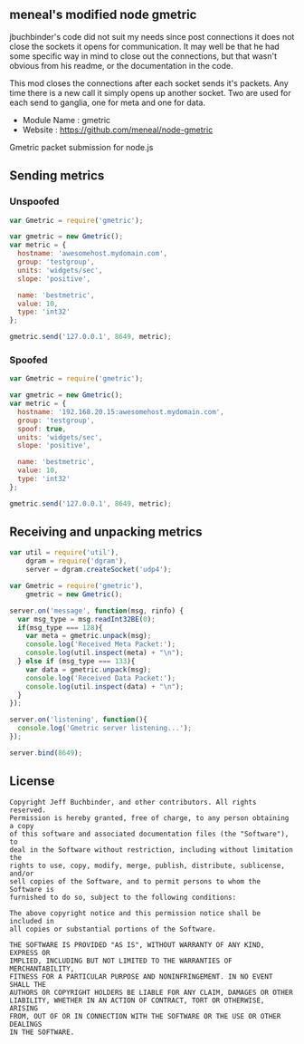 ## meneal's modified node gmetric

jbuchbinder's code did not suit my needs since post connections it does not close the sockets it opens for communication.  It may well be that he had some specific way in mind to close out the connections, but that wasn't obvious from his readme, or the documentation in the code.  

This mod closes the connections after each socket sends it's packets.  Any time there is a new call it simply opens up another socket.  Two are used for each send to ganglia, one for meta and one for data.

* Module Name : gmetric
* Website : https://github.com/meneal/node-gmetric

Gmetric packet submission for node.js

## Sending metrics

### Unspoofed

```javascript
var Gmetric = require('gmetric');

var gmetric = new Gmetric();
var metric = {
  hostname: 'awesomehost.mydomain.com',
  group: 'testgroup',
  units: 'widgets/sec',
  slope: 'positive',

  name: 'bestmetric',
  value: 10,
  type: 'int32'
};

gmetric.send('127.0.0.1', 8649, metric);
```

### Spoofed

```javascript
var Gmetric = require('gmetric');

var gmetric = new Gmetric();
var metric = {
  hostname: '192.168.20.15:awesomehost.mydomain.com',
  group: 'testgroup',
  spoof: true,
  units: 'widgets/sec',
  slope: 'positive',

  name: 'bestmetric',
  value: 10,
  type: 'int32'
};

gmetric.send('127.0.0.1', 8649, metric);
```

## Receiving and unpacking metrics

```javascript
var util = require('util'),
    dgram = require('dgram'),
    server = dgram.createSocket('udp4');

var Gmetric = require('gmetric'),
    gmetric = new Gmetric();

server.on('message', function(msg, rinfo) {
  var msg_type = msg.readInt32BE(0);
  if(msg_type === 128){
    var meta = gmetric.unpack(msg);
    console.log('Received Meta Packet:');
    console.log(util.inspect(meta) + "\n");
  } else if (msg_type === 133){
    var data = gmetric.unpack(msg);
    console.log('Received Data Packet:');
    console.log(util.inspect(data) + "\n");
  }
});

server.on('listening', function(){
  console.log('Gmetric server listening...');
});

server.bind(8649);
```

## License

```
Copyright Jeff Buchbinder, and other contributors. All rights reserved.
Permission is hereby granted, free of charge, to any person obtaining a copy
of this software and associated documentation files (the "Software"), to
deal in the Software without restriction, including without limitation the
rights to use, copy, modify, merge, publish, distribute, sublicense, and/or
sell copies of the Software, and to permit persons to whom the Software is
furnished to do so, subject to the following conditions:

The above copyright notice and this permission notice shall be included in
all copies or substantial portions of the Software.

THE SOFTWARE IS PROVIDED "AS IS", WITHOUT WARRANTY OF ANY KIND, EXPRESS OR
IMPLIED, INCLUDING BUT NOT LIMITED TO THE WARRANTIES OF MERCHANTABILITY,
FITNESS FOR A PARTICULAR PURPOSE AND NONINFRINGEMENT. IN NO EVENT SHALL THE
AUTHORS OR COPYRIGHT HOLDERS BE LIABLE FOR ANY CLAIM, DAMAGES OR OTHER
LIABILITY, WHETHER IN AN ACTION OF CONTRACT, TORT OR OTHERWISE, ARISING
FROM, OUT OF OR IN CONNECTION WITH THE SOFTWARE OR THE USE OR OTHER DEALINGS
IN THE SOFTWARE.
```

